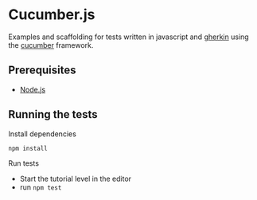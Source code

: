 # Cucumber.js

Examples and scaffolding for tests written in javascript and [gherkin](https://cucumber.io/docs/gherkin/reference/) using the [cucumber](https://github.com/cucumber/cucumber-js) framework.

## Prerequisites

* [Node.js](https://nodejs.org/)

## Running the tests

Install dependencies

  ```
  npm install
  ```

Run tests

  * Start the tutorial level in the editor
  * run `npm test`

